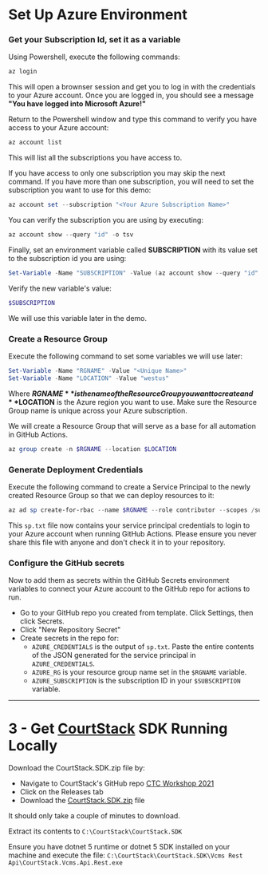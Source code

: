 # Set Up Azure Environment
### Get your Subscription Id, set it as a variable
Using Powershell, execute the following commands:

```powershell
az login
```

This will open a brownser session and get you to log in with the credentials to your Azure account. Once you are logged in, you should see a message **"You have logged into Microsoft Azure!"**

Return to the Powershell window and type this command to verify you have access to your Azure account:

```powershell
az account list
```

This will list all the subscriptions you have access to.

If you have access to only one subscription you may skip the next command. If you have more than one subscription, you will need to set the subscription you want to use for this demo:

```powershell
az account set --subscription "<Your Azure Subscription Name>"
```

You can verify the subscription you are using by executing:

```powershell
az account show --query "id" -o tsv
```

Finally, set an environment variable called **SUBSCRIPTION** with its value set to the subscription id you are using:

```powershell
Set-Variable -Name "SUBSCRIPTION" -Value (az account show --query "id" -o tsv)
```

Verify the new variable's value:

```powershell
$SUBSCRIPTION
```

We will use this variable later in the demo.

### Create a Resource Group
Execute the following command to set some variables we will use later:

```powershell
Set-Variable -Name "RGNAME" -Value "<Unique Name>"
Set-Variable -Name "LOCATION" -Value "westus"
```

Where **$RGNAME** is the name of the Resource Group you want to create and **$LOCATION** is the Azure region you want to use. Make sure the Resource Group name is unique across your Azure subscription.

We will create a Resource Group that will serve as a base for all automation in GitHub Actions. 

```powershell
az group create -n $RGNAME --location $LOCATION
```

### Generate Deployment Credentials
Execute the following command to create a Service Principal to the newly created Resource Group so that we can deploy resources to it:

```powershell
az ad sp create-for-rbac --name $RGNAME --role contributor --scopes /subscriptions/$SUBSCRIPTION/resourceGroups/$RGNAME --sdk-auth | Out-File -FilePath .\sp.txt
```

This `sp.txt` file now contains your service principal credentials to login to your Azure account when running GitHub Actions. Please ensure you never share this file with anyone and don't check it in to your repository.

### Configure the GitHub secrets
Now to add them as secrets within the GitHub Secrets environment variables to connect your Azure account to the GitHub repo for actions to run.
* Go to your GitHub repo you created from template. Click Settings, then click Secrets.
* Click "New Repository Secret"
* Create secrets in the repo for:
  * `AZURE_CREDENTIALS` is the output of `sp.txt`. Paste the entire contents of the JSON generated for the service principal in `AZURE_CREDENTIALS`.
  * `AZURE_RG` is your resource group name set in the `$RGNAME` variable.
  * `AZURE_SUBSCRIPTION` is the subscription ID in your `$SUBSCRIPTION` variable.

---
# 3 - Get [CourtStack](https://courtstack.org) SDK Running Locally

Download the CourtStack.SDK.zip file by:
* Navigate to CourtStack's GitHub repo [CTC Workshop 2021](https://github.com/CourtStack/CTC-Workshop-2021)
* Click on the Releases tab
* Download the [CourtStack.SDK.zip](https://github.com/CourtStack/CTC-Workshop-2021/releases/download/2021.09.11/CourtStack.SDK.zip) file

It should only take a couple of minutes to download.

Extract its contents to `C:\CourtStack\CourtStack.SDK`

Ensure you have dotnet 5 runtime or dotnet 5 SDK installed on your machine and execute the file: `C:\CourtStack\CourtStack.SDK\Vcms Rest Api\CourtStack.Vcms.Api.Rest.exe`
